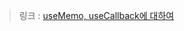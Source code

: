 > 링크 : [useMemo, useCallback에 대하여](https://velog.io/@pmj9498/useMemo%EC%99%80-useCallback%EC%97%90-%EB%8C%80%ED%95%98%EC%97%AC)
